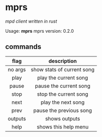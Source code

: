 # mprs

_mpd client written in rust_

Usage: **mprs** <command>
mprs version: 0.2.0

## commands

|  flag   |        description         |
| :-----: | :------------------------: |
| no args | show stats of current song |
|  play   |   play the current song    |
|  pause  |   pause the current song   |
|  stop   |   stop the current song    |
|  next   |     play the next song     |
|  prev   |  pause the previous song   |
| outputs |       shows outputs        |
|  help   |    shows this help menu    |
